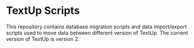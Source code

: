 # TextUp Scripts

This repository contains database migration scripts and data import/export scripts used to move data between different version of TextUp. The current version of TextUp is version 2.
